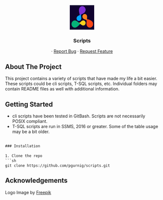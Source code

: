 <!-- PROJECT LOGO -->
<br />
<p align="center">
  <a href="https://github.com/github_username/repo">
    <img src="images/logo-scripts.jpg" alt="Logo" width="80" height="80">
  </a>

  <h3 align="center">Scripts</h3>

  <p align="center">
    ·
    <a href="https://github.com/pgurnig/scripts/issues">Report Bug</a>
    ·
    <a href="https://github.com/pgurnig/scripts/issues">Request Feature</a>
  </p>
</p>


<!-- ABOUT THE PROJECT -->
## About The Project

This project contains a variety of scripts that have made my life a bit easier. These scripts could be cli scripts, T-SQL scripts, etc. Individual folders may contain README files as well with additional information.


<!-- GETTING STARTED -->
## Getting Started

- cli scripts have been tested in GitBash. Scripts are not necessarily POSIX compliant.
- T-SQL scripts are run in SSMS, 2016 or greater. Some of the table usage may be a bit older.

```

### Installation
 
1. Clone the repo
```sh
git clone https://github.com/pgurnig/scripts.git
```
## Acknowledgements
Logo Image by <a href="https://www.freepik.com/free-vector/hand-drawn-hub-logo-design_33759351.htm#page=2&query=logo%20g&position=15&from_view=search&track=sph">Freepik</a>
